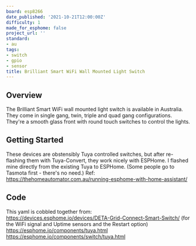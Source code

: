 ```yaml
---
board: esp8266
date_published: '2021-10-21T12:00:00Z'
difficulty: 1
made_for_esphome: false
project_url: ''
standard:
- au
tags:
- switch
- gpio
- sensor
title: Brilliant Smart WiFi Wall Mounted Light Switch
---
```


## Overview

The Brilliant Smart WiFi wall mounted light switch is available in Australia. They come in single gang, twin, triple and quad gang configurations. They're a smooth glass front with round touch switches to control the lights.

## Getting Started

These devices are obstensibly Tuya controlled switches, but after re-flashing them with Tuya-Convert, they work nicely with ESPHome.
I flashed mine directly from the existing Tuya to ESPHome. (Some people go to Tasmota first - there's no need.)
Ref: https://thehomeautomator.com.au/running-esphome-with-home-assistant/

## Code

This yaml is cobbled together from:
https://devices.esphome.io/devices/DETA-Grid-Connect-Smart-Switch/ (for the WiFi signal and Uptime sensors and the Restart option)
https://esphome.io/components/tuya.html
https://esphome.io/components/switch/tuya.html